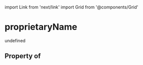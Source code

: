 import Link from 'next/link'
import Grid from '@components/Grid'

# proprietaryName

undefined

## Property of



